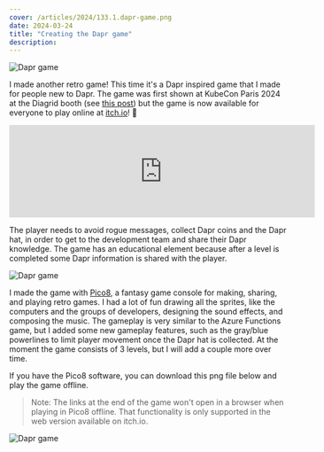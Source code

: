 ```yaml
---
cover: /articles/2024/133.1.dapr-game.png
date: 2024-03-24
title: "Creating the Dapr game"
description:
---
```


![Dapr game](/articles/2024/133.2.dapr-game.gif)

I made another retro game! This time it's a Dapr inspired game that I made for people new to Dapr. The game was first shown at KubeCon Paris 2024 at the Diagrid booth (see [this post](./132.kubecon-paris-2024.md)) but the game is now available for everyone to play online at [itch.io](https://marcduiker.itch.io/dapr-game)! 🎉

<iframe frameborder="0" src="https://itch.io/embed/2163754" width="552" height="167"><a href="https://marcduiker.itch.io/dapr-game">The Dapr Game by marcduiker</a></iframe>

The player needs to avoid rogue messages, collect Dapr coins and the Dapr hat, in order to get to the development team and share their Dapr knowledge. The game has an educational element because after a level is completed some Dapr information is shared with the player.

![Dapr game](/articles/2024/133.4.dapr-game-sprite.png)

I made the game with [Pico8](https://www.lexaloffle.com/pico-8.php), a fantasy game console for making, sharing, and playing retro games. I had a lot of fun drawing all the sprites, like the computers and the groups of developers, designing the sound effects, and composing the music. The gameplay is very similar to the Azure Functions game, but I added some new gameplay features, such as the gray/blue powerlines to limit player movement once the Dapr hat is collected. At the moment the game consists of 3 levels, but I will add a couple more over time.

If you have the Pico8 software, you can download this png file below and play the game offline.

> Note: The links at the end of the game won't open in a browser when playing in Pico8 offline. That functionality is only supported in the web version available on itch.io.

![Dapr game](/articles/2024/133.3.pico8-dapr-cart.png)
